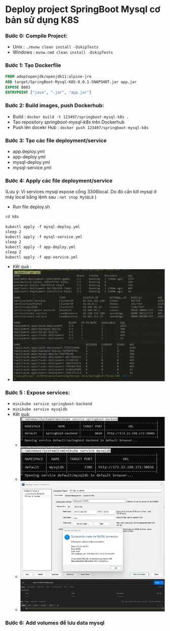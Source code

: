 # Deploy project SpringBoot Mysql cơ bản sử dụng K8S


### Bước 0: Compile Project:
- Unix : `./mvnw clean install -DskipTests`
- Windows : `mvnw.cmd clean install -DskipTests`




### Bước 1: Tạo Dockerfile
```dockerfile
FROM adoptopenjdk/openjdk11:alpine-jre
ADD target/SpringBoot-Mysql-K8S-0.0.1-SNAPSHOT.jar app.jar
EXPOSE 8083
ENTRYPOINT ["java", "-jar", "app.jar"]
```


### Bước 2: Build images, push Dockerhub:
- Build : `docker build -t 123497/springboot-mysql-k8s .`
- Tạo repository _springboot-mysql-k8s_ trên Dockerhub
- Push lên docekr Hub : `docker push 123497/springboot-mysql-k8s`

### Bước 3: Tạo các file deployment/service 
- app.deploy.yml
- app-deploy.yml
- mysql-deploy.yml
- mysql-service.yml


### Bước 4: Apply các file deployment/service

(Lưu ý: Vì services mysql expose cổng 3306local. Do đó cần kill mysql ở máy local bằng lệnh sau : `net stop MySQL8` )
- Run file deploy.sh
```shell
cd k8s

kubectl apply -f mysql-deploy.yml
sleep 2
kubectl apply -f mysql-service.yml
sleep 2
kubectl apply -f app-deploy.yml
sleep 2
kubectl apply -f app-service.yml
```

- Kết quả : 
- ![1.jpg](imgs/1.jpg)


### Bước 5 : Expose services: 
- `minikube service springboot-backend`
- `minikube service mysqldb`
- Kết quả: 
    + ![2.jpg](imgs/2.jpg)
    + ![3.jpg](imgs/3.jpg)
    + ![4.jpg](imgs/4.jpg)
    + ![5.jpg](imgs/5.jpg)

### Bước 6: Add volumes để lưu data mysql
